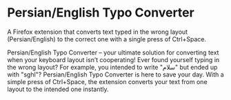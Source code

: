 # Persian/English Typo Converter
A Firefox extension that converts text typed in the wrong layout (Persian/English) to the correct one with a single press of Ctrl+Space.


Persian/English Typo Converter – your ultimate solution for converting text when your keyboard layout isn’t cooperating! Ever found yourself typing in the wrong layout? For example, you intended to write "سلام" but ended up with "sghl"? Persian/English Typo Converter is here to save your day. With a simple press of Ctrl+Space, the extension converts your text from one layout to the intended one instantly.
